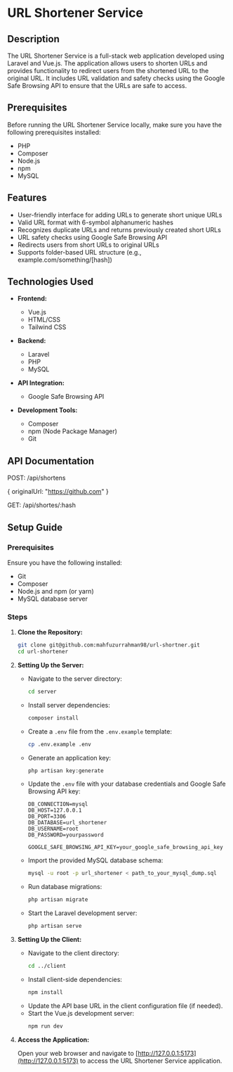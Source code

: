 # URL Shortener Service

## Description

The URL Shortener Service is a full-stack web application developed using Laravel and Vue.js. The application allows users to shorten URLs and provides functionality to redirect users from the shortened URL to the original URL. It includes URL validation and safety checks using the Google Safe Browsing API to ensure that the URLs are safe to access.

## Prerequisites

Before running the URL Shortener Service locally, make sure you have the following prerequisites installed:

- PHP
- Composer
- Node.js
- npm
- MySQL

## Features

- User-friendly interface for adding URLs to generate short unique URLs
- Valid URL format with 6-symbol alphanumeric hashes
- Recognizes duplicate URLs and returns previously created short URLs
- URL safety checks using Google Safe Browsing API
- Redirects users from short URLs to original URLs
- Supports folder-based URL structure (e.g., example.com/something/[hash])

## Technologies Used

- **Frontend:**

  - Vue.js
  - HTML/CSS
  - Tailwind CSS
- **Backend:**

  - Laravel
  - PHP
  - MySQL
- **API Integration:**

  - Google Safe Browsing API
- **Development Tools:**

  - Composer
  - npm (Node Package Manager)
  - Git

## API Documentation

POST: /api/shortens

{ originalUrl: "https://github.com" }

GET: /api/shortes/:hash

## Setup Guide

### Prerequisites

Ensure you have the following installed:

- Git
- Composer
- Node.js and npm (or yarn)
- MySQL database server

### Steps

1. **Clone the Repository:**

   ```bash
   git clone git@github.com:mahfuzurrahman98/url-shortner.git
   cd url-shortener
   ```
2. **Setting Up the Server:**

   - Navigate to the server directory:
     ```bash
     cd server
     ```
   - Install server dependencies:
     ```bash
     composer install
     ```
   - Create a `.env` file from the `.env.example` template:
     ```bash
     cp .env.example .env
     ```
   - Generate an application key:
     ```bash
     php artisan key:generate
     ```
   - Update the `.env` file with your database credentials and Google Safe Browsing API key:
     ```
     DB_CONNECTION=mysql
     DB_HOST=127.0.0.1
     DB_PORT=3306
     DB_DATABASE=url_shortener
     DB_USERNAME=root
     DB_PASSWORD=yourpassword

     GOOGLE_SAFE_BROWSING_API_KEY=your_google_safe_browsing_api_key
     ```
   - Import the provided MySQL database schema:
     ```bash
     mysql -u root -p url_shortener < path_to_your_mysql_dump.sql
     ```
   - Run database migrations:
     ```bash
     php artisan migrate
     ```
   - Start the Laravel development server:
     ```bash
     php artisan serve
     ```
3. **Setting Up the Client:**

   - Navigate to the client directory:
     ```bash
     cd ../client
     ```
   - Install client-side dependencies:
     ```bash
     npm install
     ```
   - Update the API base URL in the client configuration file (if needed).
   - Start the Vue.js development server:
     ```bash
     npm run dev
     ```
4. **Access the Application:**

   Open your web browser and navigate to [http://127.0.0.1:5173](http://127.0.0.1:5173) to access the URL Shortener Service application.
